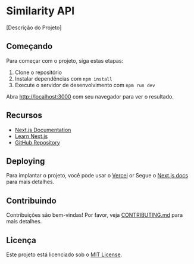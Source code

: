 # Similarity API

[Descrição do Projeto]

## Começando

Para começar com o projeto, siga estas etapas:

1. Clone o repositório
2. Instalar dependências com `npm install`
3. Execute o servidor de desenvolvimento com `npm run dev`

Abra [http://localhost:3000](http://localhost:3000) com seu navegador para ver o resultado.

## Recursos

- [Next.js Documentation](https://nextjs.org/docs)
- [Learn Next.js](https://nextjs.org/learn)
- [GitHub Repository](https://github.com/[username]/[repository])

## Deploying

Para implantar o projeto, você pode usar o [Vercel](https://vercel.com/new?utm_medium=default-template&filter=next.js&utm_source=create-next-app&utm_campaign=create-next-app-readme) or Segue o [Next.js docs](https://nextjs.org/docs/deployment) para mais detalhes.

## Contribuindo

Contribuições são bem-vindas! Por favor, veja [CONTRIBUTING.md](CONTRIBUTING.md) para mais detalhes.

## Licença

Este projeto está licenciado sob o [MIT License](LICENSE).

